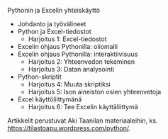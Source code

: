 Pythonin ja Excelin yhteiskäyttö
  * Johdanto ja työvälineet
  *  Python ja Excel-tiedostot
      * Harjoitus 1: Excel-tiedostot
  * Excelin ohjaus Pythonilla: oliomalli
  * Excelin ohjaus Pythonilla: interaktiivisuus
      * Harjoitus 2: Yhteenvedon tekeminen
      * Harjoitus 3: Datan analysointi
  * Python-skriptit
      * Harjoitus 4: Muuta skriptiksi
      * Harjoitus 5: Ison aineiston osien yhteenvetoja
  * Excel käyttöliittymänä
      * Harjoitus 6: Tee Excelin käyttäliittymä
    
Artikkelit perustuvat Aki Taanilan materiaaleihin, ks. https://tilastoapu.wordpress.com/python/.

